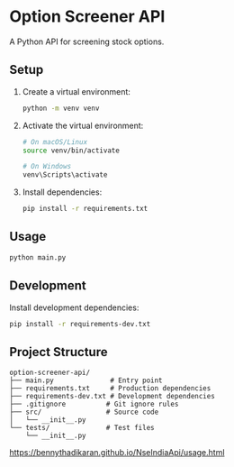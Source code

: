 # Option Screener API

A Python API for screening stock options.

## Setup

1. Create a virtual environment:
   ```bash
   python -m venv venv
   ```

2. Activate the virtual environment:
   ```bash
   # On macOS/Linux
   source venv/bin/activate
   
   # On Windows
   venv\Scripts\activate
   ```

3. Install dependencies:
   ```bash
   pip install -r requirements.txt
   ```

## Usage

```bash
python main.py
```

## Development

Install development dependencies:
```bash
pip install -r requirements-dev.txt
```

## Project Structure

```
option-screener-api/
├── main.py              # Entry point
├── requirements.txt     # Production dependencies
├── requirements-dev.txt # Development dependencies
├── .gitignore          # Git ignore rules
├── src/                # Source code
│   └── __init__.py
└── tests/              # Test files
    └── __init__.py
```


https://bennythadikaran.github.io/NseIndiaApi/usage.html